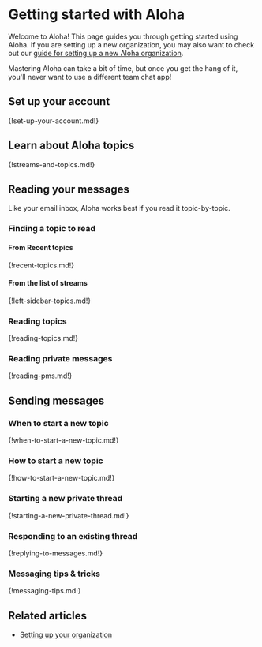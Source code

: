 # Getting started with Aloha

Welcome to Aloha! This page guides you through getting started using
Aloha. If you are setting up a new organization, you may also want to
check out our [guide for setting up a new Aloha
organization](/help/getting-your-organization-started-with-aloha).

Mastering Aloha can take a bit of time, but once you get the hang of
it, you'll never want to use a different team chat app!

## Set up your account

{!set-up-your-account.md!}

## Learn about Aloha topics

{!streams-and-topics.md!}

## Reading your messages

Like your email inbox, Aloha works best if you read it topic-by-topic.

### Finding a topic to read

#### From Recent topics

{!recent-topics.md!}

#### From the list of streams

{!left-sidebar-topics.md!}

### Reading topics

{!reading-topics.md!}

### Reading private messages

{!reading-pms.md!}

## Sending messages

### When to start a new topic

{!when-to-start-a-new-topic.md!}

### How to start a new topic

{!how-to-start-a-new-topic.md!}

### Starting a new private thread

{!starting-a-new-private-thread.md!}

### Responding to an existing thread

{!replying-to-messages.md!}

### Messaging tips & tricks

{!messaging-tips.md!}

## Related articles

* [Setting up your organization](/help/getting-your-organization-started-with-aloha)

